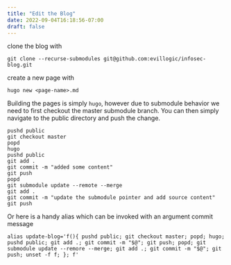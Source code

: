 ```yaml
---
title: "Edit the Blog"
date: 2022-09-04T16:18:56-07:00
draft: false
---
```


clone the blog with

```shell
git clone --recurse-submodules git@github.com:evillogic/infosec-blog.git
```

create a new page with

```shell
hugo new <page-name>.md
```

Building the pages is simply `hugo`, however due to submodule behavior we need to first checkout the master submodule branch. You can then simply navigate to the public directory and push the change.

```shell
pushd public
git checkout master
popd
hugo
pushd public
git add .
git commit -m "added some content"
git push
popd
git submodule update --remote --merge
git add .
git commit -m "update the submodule pointer and add source content"
git push
```

Or here is a handy alias which can be invoked with an argument commit message

```shell
alias update-blog='f(){ pushd public; git checkout master; popd; hugo; pushd public; git add .; git commit -m "$@"; git push; popd; git submodule update --remore --merge; git add .; git commit -m "$@"; git push; unset -f f; }; f'
```
